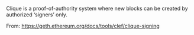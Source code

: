 Clique is a proof-of-authority system where new blocks can be created by authorized ‘signers’ only.

From: https://geth.ethereum.org/docs/tools/clef/clique-signing